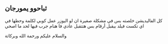 ## ثباحوو يمورجان

 
كل الفاليديشن خلصته بس في مشكلة صغيرة ان لو اليوزر عمل كوبي لكلمة وحطها في اي تكست فيلد بيقبل أرقام بس  هتتقبل عادي 
فا هنام
جرب فيها لحد ما اصحي


 والسلام عليكم ورحمة الله وبركاتة
